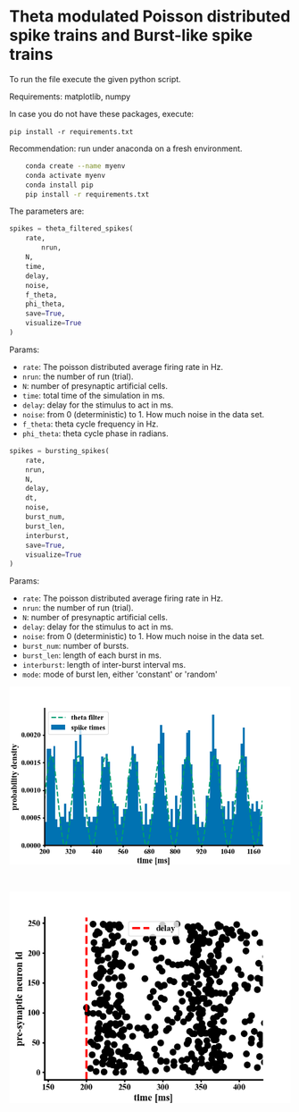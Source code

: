 # Theta modulated Poisson distributed spike trains and Burst-like spike trains

To run the file execute the given python script.

Requirements: matplotlib, numpy

In case you do not have these packages, execute:

`pip install -r requirements.txt`

Recommendation: run under anaconda on a fresh environment.

```bash
	conda create --name myenv
	conda activate myenv
	conda install pip
	pip install -r requirements.txt
```


The parameters are:

```python
spikes = theta_filtered_spikes(
	rate,
        nrun,
	N,
	time,
	delay,
	noise,
	f_theta,
	phi_theta,
	save=True,
	visualize=True
)
```

Params:
- `rate`: The poisson distributed average firing rate in Hz.
- `nrun`: the number of run (trial).
- `N`: number of presynaptic artificial cells.
- `time`: total time of the simulation in ms.
- `delay`: delay for the stimulus to act in ms.
- `noise`: from 0 (deterministic) to 1. How much noise in the data set.
- `f_theta`: theta cycle frequency in Hz.
- `phi_theta`: theta cycle phase in radians.

```python
spikes = bursting_spikes(
	rate,
	nrun,
	N,
	delay,
	dt,
	noise,
	burst_num,
	burst_len,
	interburst,
	save=True,
	visualize=True
)
```

Params:
- `rate`: The poisson distributed average firing rate in Hz.
- `nrun`: the number of run (trial).
- `N`: number of presynaptic artificial cells.
- `delay`: delay for the stimulus to act in ms.
- `noise`: from 0 (deterministic) to 1. How much noise in the data set.
- `burst_num`: number of bursts.
- `burst_len`: length of each burst in ms.
- `interburst`: length of inter-burst interval ms.
- `mode`: mode of burst len, either 'constant' or 'random'


![](figures/histogram.png)

<br>

![](figures/raster_plot.png)

